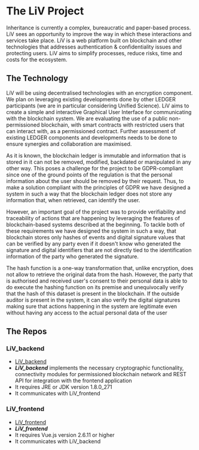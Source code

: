 # The LiV Project

Inheritance is currently a complex, bureaucratic and paper-based process. LiV sees an opportunity to improve the way in which these interactions and services take place. LiV is a web platform built on blockchain and other technologies that addresses authentication & confidentiality issues and protecting users. LiV aims to simplify processes, reduce risks, time and costs for the ecosystem.


## The Technology

LiV will be using decentralised technologies with an encryption component. We plan on leveraging existing developments done by other LEDGER participants (we are in particular considering Unified Science).  LiV aims to create a simple and interactive Graphical User Interface for communicating with the blockchain system.
We are evaluating the use of a public non-permissioned blockchain, with smart contracts with restricted users that can interact with, as a permissioned contract.
Further assessment of existing LEDGER components and developments needs to be done to ensure synergies and collaboration are maximised. 

As it is known, the blockchain ledger is immutable and information that is stored in it can not be removed, modified, backdated or manipulated in any other way. This poses a challenge for the project to be GDPR-compliant since one of the ground points of the regulation is that the personal information about the user should be removed by their request. Thus, to make a solution compliant with the principles of GDPR we have designed a system in such a way that the blockchain ledger does not store any information that, when retrieved, can identify the user.

However, an important goal of the project was to provide verifiability and traceability of actions that are happening by leveraging the features of blockchain-based systems described at the beginning. To tackle both of these requirements we have designed the system in  such a way, that blockchain stores only hashes of events and digital signature values that can be verified by any party even if it doesn't know who generated the signature and digital identifiers that are not directly tied to the identification information of the party who generated the signature.

The hash function is a one-way transformation that, unlike encryption, does not allow to retrieve the original data from the hash. However, the party that is authorised and received user's consent to their personal data is able to do execute the hashing function on its premise and unequivocally verify that the hash of this dataset is present in the blockchain. If the outside auditor is present in the system, it can also verify the digital signatures making sure that actions happening in the system are legitimate even without having any access to the actual personal data of the user

## The Repos

### LiV_backend
 - [LiV_backend](https://github.com/LedgerProject/LiV_backend)
 - ***LiV_backend*** implements the necessary cryptographic functionality, connectivity modules for permissioned blockchain network and REST API for integration with the frontend application
 - It requires JRE or JDK version 1.8.0_271
 - It communicates with LiV_frontend
 
### LiV_frontend
 - [LiV_frontend](https://github.com/LedgerProject/LiV_frontend)
 - ***LiV_frontend*** 
 - It requires Vue.js version 2.6.11 or higher
 - It communicates with LiV_backend
